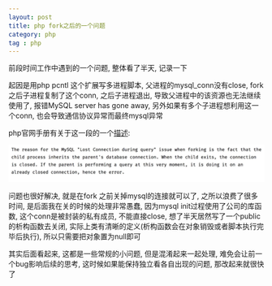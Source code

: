 ```yaml
---
layout: post
title: php fork之后的一个问题	
category: php
tag : php
---
```


 

前段时间工作中遇到的一个问题, 整体看了半天, 记录一下  

起因是用php pcntl 这个扩展写多进程脚本, 父进程的mysql_conn没有close, fork之后子进程复制了这个conn, 之后子进程退出, 导致父进程中的该资源也无法继续使用了, 报错MySQL server has gone away, 另外如果有多个子进程想利用这一个conn, 也会导致通信协议异常而最终mysql异常    

php官网手册有关于这一段的一个[描述](http://php.net/manual/en/function.pcntl-fork.php#70721):  

<img src="/img/in-post/forkerror.png">  

问题也很好解决, 就是在fork 之前关掉mysql的连接就可以了, 之所以浪费了很多时间, 是后面我在关的时候的处理非常愚蠢, 因为mysql init过程使用了公司的库函数, 这个conn是被封装的私有成员, 不能直接close, 想了半天居然写了一个public的析构函数去关闭, 实际上类有清晰的定义(析构函数会在对象销毁或者脚本执行完毕后执行), 所以只需要把对象置为null即可  

其实后面看起来, 这都是一些常规的小问题, 但是混淆起来一起处理, 难免会让前一个bug影响后续的思考, 这时候如果能保持独立看各自出现的问题, 那改起来就很快了



   
